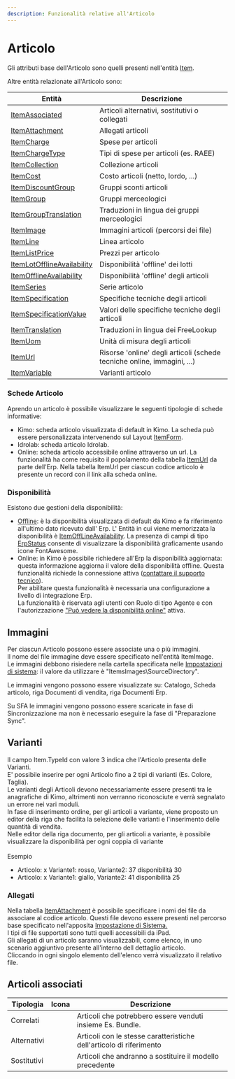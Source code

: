 ```yaml
---
description: Funzionalità relative all'Articolo
---
```


# Articolo

Gli attributi base dell'Articolo sono quelli presenti nell'entità [Item](../../integrazione/database-schema/item.md).

Altre entità relazionate all'Articolo sono:

| Entità                                                                                         | Descrizione                                                             |
| ---------------------------------------------------------------------------------------------- | ----------------------------------------------------------------------- |
| [ItemAssociated](../../integrazione/database-schema/itemassociated.md)                         | Articoli alternativi, sostitutivi o collegati                           |
| [ItemAttachment](../../integrazione/database-schema/itemattachment.md)                         | Allegati articoli                                                       |
| [ItemCharge](../../integrazione/database-schema/itemcharge.md)                                 | Spese per articoli                                                      |
| [ItemChargeType](../../integrazione/database-schema/itemchargetype.md)                         | Tipi di spese per articoli (es. RAEE)                                   |
| [ItemCollection](../../integrazione/database-schema/itemcollection.md)                         | Collezione articoli                                                     |
| [ItemCost](../../integrazione/database-schema/itemcost.md)                                     | Costo articoli (netto, lordo, ...)                                      |
| [ItemDiscountGroup](../../integrazione/database-schema/itemdiscountgroup.md)                   | Gruppi sconti articoli                                                  |
| [ItemGroup](../../integrazione/database-schema/itemgroup.md)                                   | Gruppi merceologici                                                     |
| [ItemGroupTranslation](../../integrazione/database-schema/itemgrouptranslation.md)             | Traduzioni in lingua dei gruppi merceologici                            |
| [ItemImage](../../integrazione/database-schema/itemimage.md)                                   | Immagini articoli (percorsi dei file)                                   |
| [ItemLine](../../integrazione/database-schema/itemline.md)                                     | Linea articolo                                                          |
| [ItemListPrice](../../integrazione/database-schema/itemlistprice.md)                           | Prezzi per articolo                                                     |
| [ItemLotOfflineAvailability](../../integrazione/database-schema/itemlotofflineavailability.md) | Disponibilità 'offline' dei lotti                                       |
| [ItemOfflineAvailability](../../integrazione/database-schema/itemofflineavailability.md)       | Disponibilità 'offline' degli articoli                                  |
| [ItemSeries](../../integrazione/database-schema/itemseries.md)                                 | Serie articolo                                                          |
| [ItemSpecification](broken-reference/)                                                         | Specifiche tecniche degli articoli                                      |
| [ItemSpecificationValue](../../integrazione/database-schema/itemspecificationvalue.md)         | Valori delle specifiche tecniche degli articoli                         |
| [ItemTranslation](../../integrazione/database-schema/itemtranslation.md)                       | Traduzioni in lingua dei FreeLookup                                     |
| [ItemUom](../../integrazione/database-schema/itemuom.md)                                       | Unità di misura degli articoli                                          |
| [ItemUrl](../../integrazione/database-schema/itemurl.md)                                       | Risorse 'online' degli articoli (schede tecniche online, immagini, ...) |
| [ItemVariable](../../integrazione/database-schema/itemvariable.md)                             | Varianti articolo                                                       |

### Schede Articolo

Aprendo un articolo è possibile visualizzare le seguenti tipologie di schede informative:

* Kimo: scheda articolo visualizzata di default in Kimo. La scheda può essere personalizzata intervenendo sul Layout [ItemForm](../../interfaccia-utente/sfa/layout/list/itemformcontext.md).
* Idrolab: scheda articolo Idrolab.
* Online: scheda articolo accessibile online attraverso un url. La funzionalità ha come requisito il popolamento della tabella [ItemUrl](../../integrazione/database-schema/itemurl.md) da parte dell'Erp. Nella tabella ItemUrl per ciascun codice articolo è presente un record con il link alla scheda online.

### Disponibilità

Esistono due gestioni della disponibilità:

* [Offline](../../integrazione/database-schema/itemofflineavailability.md): è la disponibilità visualizzata di default da Kimo e fa riferimento all'ultimo dato ricevuto dall' Erp. L' Entità in cui viene memorizzata la disponibilità è [ItemOffLineAvailability](../../integrazione/database-schema/itemofflineavailability.md). La presenza di campi di tipo [ErpStatus](../../impostazioni/stati-erp.md) consente di visualizzare la disponibilità graficamente usando icone FontAwesome.
* Online: in Kimo è possibile richiedere all'Erp la disponibilità aggiornata: questa informazione aggiorna il valore della disponibilità offline. Questa funzionalità richiede la connessione attiva ([contattare il supporto tecnico](../crm/contatti.md)).\
  Per abilitare questa funzionalità è necessaria una configurazione a livello di integrazione Erp.\
  La funzionalità è riservata agli utenti con Ruolo di tipo Agente e con l'autorizzazione ["Può vedere la disponibilità online"](../../impostazioni/ruoli.md#definizione-di-un-ruolo-per-agenti) attiva.

## Immagini

Per ciascun Articolo possono essere associate una o più immagini.\
Il nome del file immagine deve essere specificato nell'entità ItemImage.\
Le immagini debbono risiedere nella cartella specificata nelle [Impostazioni di sistema](../../impostazioni/impostazioni-di-sistema.md#impostazioni-itemsimage): il valore da utilizzare è "ItemsImages\SourceDirectory".

Le immagini vengono possono essere visualizzate su: Catalogo, Scheda articolo, riga Documenti di vendita, riga Documenti Erp.

Su SFA le immagini vengono possono essere scaricate in fase di Sincronizzazione ma non è necessario eseguire la fase di "Preparazione Sync".

## Varianti

Il campo Item.TypeId con valore 3 indica che l'Articolo presenta delle Varianti.\
E' possibile inserire per ogni Articolo fino a 2 tipi di varianti (Es. Colore, Taglia).\
Le varianti degli Articoli devono necessariamente essere presenti tra le anagrafiche di Kimo, altrimenti non verranno riconosciute e verrà segnalato un errore nei vari moduli.\
In fase di inserimento ordine, per gli articoli a variante, viene proposto un editor della riga che facilita la selezione delle varianti e l'inserimento delle quantità di vendita.\
Nelle editor della riga documento, per gli articoli a variante, è possibile visualizzare la disponibilità per ogni coppia di variante\
\
Esempio

* Articolo: x Variante1: rosso, Variante2: 37 disponibilità 30
* Articolo: x Variante1: giallo, Variante2: 41 disponibilità 25

### Allegati

Nella tabella [ItemAttachment](../../integrazione/database-schema/itemattachment.md) è possibile specificare i nomi dei file da associare al codice articolo. Questi file devono essere presenti nel percorso base specificato nell'apposita [Impostazione di Sistema.](../../impostazioni/impostazioni-di-sistema.md#impostazioni-filetypeid)\
I tipi di file supportati sono tutti quelli accessibili da iPad.\
Gli allegati di un articolo saranno visualizzabili, come elenco, in uno scenario aggiuntivo presente all'interno dell dettaglio articolo.\
Cliccando in ogni singolo elemento dell'elenco verrà visualizzato il relativo file.

## Articoli associati

| Tipologia   | Icona                                                                                  | Descrizione                                                         |
| ----------- | -------------------------------------------------------------------------------------- | ------------------------------------------------------------------- |
| Correlati   | <img src="../../.gitbook/assets/relateditems-2x.png" alt="" data-size="original">      | Articoli che potrebbero essere venduti insieme Es. Bundle.          |
| Alternativi | <img src="../../.gitbook/assets/alternativeitems-2x.png" alt="" data-size="original">  | Articoli con le stesse caratteristiche dell'articolo di riferimento |
| Sostitutivi | <img src="../../.gitbook/assets/substitutiveitems-2x.png" alt="" data-size="original"> | Articoli che andranno a sostituire il modello precedente            |
